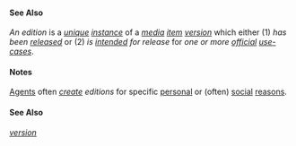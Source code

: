 #### See Also

*An edition* is a *[unique](https://github.com/gcassel/Modular-Organization-Terminology/blob/master/terms/unique.md) [instance](https://github.com/gcassel/Modular-Organization-Terminology/blob/master/terms/instance.md)* of a *[media](https://github.com/gcassel/Modular-Organization-Terminology/blob/master/terms/media.md) [item](https://github.com/gcassel/Modular-Organization-Terminology/blob/master/terms/item.md) [version](https://github.com/gcassel/Modular-Organization-Terminology/blob/master/terms/version.md)* which either (1) *has been [released](https://github.com/gcassel/Modular-Organization-Terminology/blob/master/terms/release.md)* or (2) *is [intended](https://github.com/gcassel/Modular-Organization-Terminology/blob/master/terms/intend.md) for release* for *one or more [official](https://github.com/gcassel/Modular-Organization-Terminology/blob/master/terms/official.md) [use-cases](https://github.com/gcassel/Modular-Organization-Terminology/blob/master/compound-terms/use-case.md)*.

#### Notes

[Agents](https://github.com/gcassel/Modular-Organization-Terminology/blob/master/terms/agent.md) often *[create](https://github.com/gcassel/Modular-Organization-Terminology/blob/master/terms/create.md) editions* for specific [personal](https://github.com/gcassel/Modular-Organization-Terminology/blob/master/terms/personal.md) or (often) [social](https://github.com/gcassel/Modular-Organization-Terminology/blob/master/terms/social.md) [reasons](https://github.com/gcassel/Modular-Organization-Terminology/blob/master/terms/reason.md).

#### See Also

*[version](https://github.com/gcassel/Modular-Organization-Terminology/blob/master/terms/version.md)*
